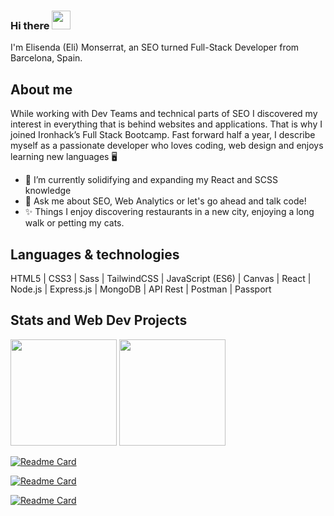 ### Hi there <img src="https://raw.githubusercontent.com/MartinHeinz/MartinHeinz/master/wave.gif" width="30px">

I'm Elisenda (Eli) Monserrat, an SEO turned Full-Stack Developer from Barcelona, Spain.

## About me
While working with Dev Teams and technical parts of SEO I discovered my interest in everything that is behind websites and applications. That is why I joined Ironhack’s Full Stack Bootcamp. Fast forward half a year, I describe myself as a passionate developer who loves coding, web design and enjoys learning new languages 🖥️

- 🔭 I’m currently solidifying and expanding my React and SCSS knowledge 
- 💬 Ask me about SEO, Web Analytics or let's go ahead and talk code!
- ✨ Things I enjoy discovering restaurants in a new city, enjoying a long walk or petting my cats.

## Languages & technologies
HTML5 | CSS3 |  Sass | TailwindCSS | JavaScript (ES6) | Canvas | React | Node.js | Express.js | MongoDB | API Rest | Postman | Passport

## Stats and Web Dev Projects

<div >
  <img height="170px" src="https://github-readme-stats.vercel.app/api?username=elisendamonserrat&show_icons=true&theme=vue&icon_color=f4cd7c&hide_border=true" />
  <img height="170px" src="https://github-readme-stats.vercel.app/api/top-langs/?username=elisendamonserrat&layout=compact&theme=vue&hide_border=true" />
</div>

[![Readme Card](https://github-readme-stats.vercel.app/api/pin/?username=elisendamonserrat&repo=github-readme-stats)](https://github.com/on2wheels-es/front-end)

[![Readme Card](https://github-readme-stats.vercel.app/api/pin/?username=elisendamonserrat&repo=github-readme-stats)](https://github.com/elisendamonserrat/react-weather-app)

[![Readme Card](https://github-readme-stats.vercel.app/api/pin/?username=elisendamonserrat&repo=github-readme-stats)](https://github.com/laialloret95/podcast)




